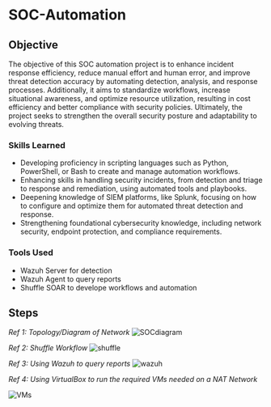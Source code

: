 # SOC-Automation

## Objective

The objective of this SOC automation project is to enhance incident response efficiency, reduce manual effort and human error, and improve threat detection accuracy by automating detection, analysis, and response processes. Additionally, it aims to standardize workflows, increase situational awareness, and optimize resource utilization, resulting in cost efficiency and better compliance with security policies. Ultimately, the project seeks to strengthen the overall security posture and adaptability to evolving threats.


### Skills Learned

- Developing proficiency in scripting languages such as Python, PowerShell, or Bash to create and manage automation workflows.
- Enhancing skills in handling security incidents, from detection and triage to response and remediation, using automated tools and playbooks.
- Deepening knowledge of SIEM platforms, like Splunk, focusing on how to configure and optimize them for automated threat detection and response.
- Strengthening foundational cybersecurity knowledge, including network security, endpoint protection, and compliance requirements.

### Tools Used
- Wazuh Server for detection
- Wazuh Agent to query reports
- Shuffle SOAR to develope workflows and automation


## Steps

*Ref 1: Topology/Diagram of Network*
![SOCdiagram](https://github.com/GivenXombiE/SOC-Automation/assets/104403111/ad0432ce-94d9-41fc-b3d1-7c6ffccd30fc)

*Ref 2: Shuffle Workflow*
![shuffle](https://github.com/GivenXombiE/SOC-Automation/assets/104403111/e31278d4-7f73-42a1-95e8-0a09addb55dd)

*Ref 3: Using Wazuh to query reports*
![wazuh](https://github.com/GivenXombiE/SOC-Automation/assets/104403111/49f023d0-2962-4f2a-bc98-eb93d8657426)

*Ref 4: Using VirtualBox to run the required VMs needed on a NAT Network*

![VMs](https://github.com/GivenXombiE/SOC-Automation/assets/104403111/c193f3ea-b58e-4852-98af-3583863efc12)

